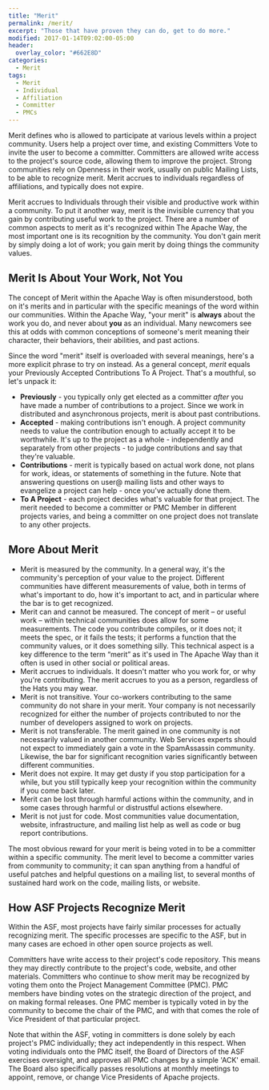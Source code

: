 ```yaml
---
title: "Merit"
permalink: /merit/
excerpt: "Those that have proven they can do, get to do more."
modified: 2017-01-14T09:02:00-05:00
header:
  overlay_color: "#662E8D"
categories:
  - Merit
tags:
  - Merit
  - Individual
  - Affiliation
  - Committer
  - PMCs
---
```


Merit defines who is allowed to participate at various levels within a project community. Users help a project over time, and existing Committers Vote to invite the user to become a committer. Committers are allowed write access to the project's source code, allowing them to improve the project. Strong communities rely on Openness in their work, usually on public Mailing Lists, to be able to recognize merit. Merit accrues to individuals regardless of affiliations, and typically does not expire.

Merit accrues to Individuals through their visible and productive work within a community. To put it another way, merit is the invisible currency that you gain by contributing useful work to the project. There are a number of common aspects to merit as it's recognized within The Apache Way, the most important one is its recognition by the community. You don't gain merit by simply doing a lot of work; you gain merit by doing things the community values.

## Merit Is About Your Work, Not You

The concept of Merit within the Apache Way is often misunderstood, both on it's merits and in particular with the specific meanings of the word within our communities.  Within the Apache Way, "your merit" is **always** about the work you do, and never about **you** as an individual.  Many newcomers see this at odds with common conceptions of someone's merit meaning their character, their behaviors, their abilities, and past actions.

Since the word "merit" itself is overloaded with several meanings, here's a more explicit phrase to try on instead.  As a general concept, _merit_ equals your Previously Accepted Contributions To A Project.  That's a mouthful, so let's unpack it:

- **Previously** - you typically only get elected as a committer _after_ you have made a number of contributions to a project.  Since we work in distributed and asynchronous projects, merit is about past contributions.
- **Accepted** - making contributions isn't enough.  A project community needs to value the contribution enough to actually accept it to be worthwhile.  It's up to the project as a whole - independently and separately from other projects - to judge contributions and say that they're valuable.
- **Contributions** - merit is typically based on actual work done, not plans for work, ideas, or statements of something in the future.  Note that answering questions on user@ mailing lists and other ways to evangelize a project can help - once you've actually done them.
- **To A Project** - each project decides what's valuable for that project.  The merit needed to become a committer or PMC Member in different projects varies, and being a committer on one project does not translate to any other projects.

## More About Merit

- Merit is measured by the community. In a general way, it's the community's perception of your value to the project. Different communities have different measurements of value, both in terms of what's important to do, how it's important to act, and in particular where the bar is to get recognized.
- Merit can and cannot be measured. The concept of merit – or useful work – within technical communities does allow for some measurements. The code you contribute compiles, or it does not; it meets the spec, or it fails the tests; it performs a function that the community values, or it does something silly. This technical aspect is a key difference to the term “merit” as it's used in The Apache Way than it often is used in other social or political areas.
- Merit accrues to individuals. It doesn't matter who you work for, or why you're contributing. The merit accrues to you as a person, regardless of the Hats you may wear.
- Merit is not transitive. Your co-workers contributing to the same community do not share in your merit. Your company is not necessarily recognized for either the number of projects contributed to nor the number of developers assigned to work on projects.
- Merit is not transferable. The merit gained in one community is not necessarily valued in another community. Web Services experts should not expect to immediately gain a vote in the SpamAssassin community. Likewise, the bar for significant recognition varies significantly between different communities.
- Merit does not expire. It may get dusty if you stop participation for a while, but you still typically keep your recognition within the community if you come back later.
- Merit can be lost through harmful actions within the community, and in some cases through harmful or distrustful actions elsewhere.
- Merit is not just for code. Most communities value documentation, website, infrastructure, and mailing list help as well as code or bug report contributions.

The most obvious reward for your merit is being voted in to be a committer within a specific community. The merit level to become a committer varies from community to community; it can span anything from a handful of useful patches and helpful questions on a mailing list, to several months of sustained hard work on the code, mailing lists, or website.

## How ASF Projects Recognize Merit

Within the ASF, most projects have fairly similar processes for actually recognizing merit. The specific processes are specific to the ASF, but in many cases are echoed in other open source projects as well.

Committers have write access to their project's code repository. This means they may directly contribute to the project's code, website, and other materials. Committers who continue to show merit may be recognized by voting them onto the Project Management Committee (PMC). PMC members have binding votes on the strategic direction of the project, and on making formal releases. One PMC member is typically voted in by the community to become the chair of the PMC, and with that comes the role of Vice President of that particular project.

Note that within the ASF, voting in committers is done solely by each project's PMC individually; they act independently in this respect. When voting individuals onto the PMC itself, the Board of Directors of the ASF exercises oversight, and approves all PMC changes by a simple 'ACK' email. The Board also specifically passes resolutions at monthly meetings to appoint, remove, or change Vice Presidents of Apache projects.
